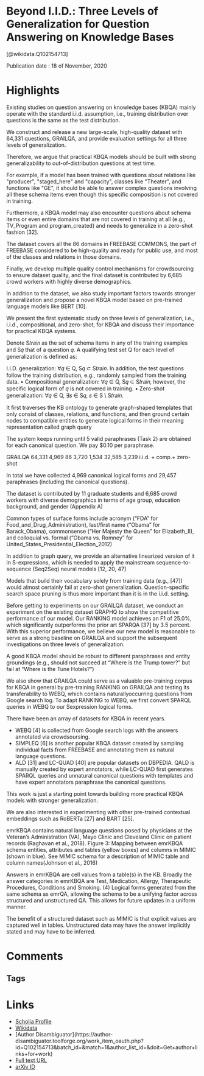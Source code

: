 
Beyond I.I.D.: Three Levels of Generalization for Question Answering on Knowledge Bases
=======================================================================================
  
  [@wikidata:Q102154713]  
  
Publication date : 18 of November, 2020  

# Highlights

Existing studies on question answering on knowledge bases (KBQA) mainly operate with the standard i.i.d. assumption, i.e., training distribution over questions is the same as the test distribution.

We construct and release a new large-scale, high-quality dataset with 64,331 questions, GRAILQA, and provide evaluation settings for all three levels of generalization.

Therefore, we argue that practical KBQA models should be built with strong generalizability to out-of-distribution questions at test time.

For example, if a model has been trained with questions about relations like "producer", "staged_here" and "capacity", classes like "Theater", and functions like "GE", it should be able to answer complex questions involving all these schema items even though this specific composition is not covered in training. 

Furthermore, a KBQA model may also encounter questions about schema items or even entire domains that are not covered in training at all (e.g., TV_Program and program_created) and needs to generalize in a zero-shot fashion [32].

The dataset covers all the 86 domains in FREEBASE COMMONS, the part of FREEBASE considered to be high-quality and ready for
public use, and most of the classes and relations in those domains.

Finally, we develop multiple quality control mechanisms for crowdsourcing to ensure dataset quality, and the final dataset is contributed by 6,685 crowd workers with highly diverse demographics.

In addition to the dataset, we also study important factors towards stronger generalization and propose a novel KBQA model based on pre-trained language models like BERT [10].

We present the first systematic study on three levels of generalization, i.e., i.i.d., compositional, and zero-shot, for KBQA and discuss their importance for practical KBQA systems.

Denote S𝑡𝑟𝑎𝑖𝑛 as the set of schema items in any of the training examples and S𝑞 that of a question 𝑞. A qualifying test set Q for each level of generalization is defined as:


I.I.D. generalization: ∀𝑞 ∈ Q, S𝑞 ⊂ S𝑡𝑟𝑎𝑖𝑛. 
In addition, the test questions follow the training distribution, e.g., randomly sampled from the training data. 
• Compositional generalization: ∀𝑞 ∈ Q, S𝑞 ⊂ S𝑡𝑟𝑎𝑖𝑛, however, the specific logical form of 𝑞 is not covered in training.
• Zero-shot generalization: ∀𝑞 ∈ Q, ∃𝑠 ∈ S𝑞, 𝑠 ∈ S \ S𝑡𝑟𝑎𝑖𝑛.


It first traverses the KB ontology to generate graph-shaped templates that only consist of classes,
relations, and functions, and then ground certain nodes to compatible entities to generate logical forms in their meaning representation called graph query

The system keeps running until 5 valid paraphrases (Task 2) are obtained for each canonical question.
We pay $0.10 per paraphrase.

 <!-- I'd work for that rate, by the way. But not for long.  -->

GRAILQA 64,331 4,969 86 3,720 1,534 32,585 3,239 i.i.d. + comp.+ zero-shot

In total we have collected 4,969 canonical logical forms and 29,457 paraphrases (including the canonical questions).

 The dataset is contributed by 11 graduate students and 6,685 crowd workers with diverse demographics in terms of age group, education background, and gender (Appendix A)

Common types of surface forms include acronym (“FDA” for Food_and_Drug_Administration), last/first name (“Obama” for Barack_Obama), commonsense (“Her Majesty the Queen” for Elizabeth_II), and colloquial vs. formal (“Obama vs. Romney” for
United_States_Presidential_Election_2012)

In addition to graph query, we provide an alternative linearized version of it in S-expressions, which is needed to apply the mainstream sequence-to-sequence (Seq2Seq) neural models [12, 20, 47]

<!-- That is the core challenge -->

Models that build their vocabulary solely from training data (e.g., [47]) would almost certainly fail at zero-shot generalization. 
Question-specific search space pruning is thus more important than it is in the i.i.d. setting.

Before getting to experiments on our GRAILQA dataset, we conduct an experiment on the existing dataset GRAPHQ to show the competitive performance of our model.
Our RANKING model achieves an F1 of 25.0%, which significantly outperforms the prior art SPARQA [37] by 3.5 percent. With this
superior performance, we believe our new model is reasonable to serve as a strong baseline on GRAILQA and support the subsequent investigations on three levels of generalization.

A good KBQA model should be robust to different paraphrases and entity groundings (e.g., should not succeed at “Where is the Trump tower?” but fail at “Where is the Tune Hotels?”)

We also show that GRAILQA could serve as a valuable pre-training corpus for KBQA in general by pre-training RANKING on GRAILQA and testing its transferability to WEBQ, which contains naturallyoccurring questions from Google search log. To adapt RANKING
to WEBQ, we first convert SPARQL queries in WEBQ to our Sexpression logical forms.

There have been an array of datasets for KBQA in recent years. 
  - WEBQ [4] is collected from Google search logs with the answers annotated via crowdsoursing. 
  - SIMPLEQ [6] is another popular KBQA dataset created by sampling individual facts from FREEBASE and annotating them as natural language questions. 
  - ALD [31] and LC-QUAD [40] are popular datasets on DBPEDIA. 
  QALD is manually created by expert annotators, while LC-QUAD first generates SPARQL queries and unnatural canonical questions with templates and have expert annotators paraphrase the canonical questions.

This work is just a starting point towards building more practical KBQA models with stronger generalization.

We are  also interested in experimenting with other pre-trained contextual embeddings such as RoBERTa [27] and BART [25].


emrKBQA contains natural language questions posed by physicians at the Veteran’s Administration (VA), Mayo Clinic and
Cleveland Clinic on patient records (Raghavan et al., 2018).
Figure 3: Mapping between emrKBQA schema entities, attributes and tables (yellow boxes) and columns in
MIMIC (shown in blue). See MIMIC schema for a description of MIMIC table and column names(Johnson et al.,
2016)

Answers in emrKBQA are cell values from a table(s) in the KB. Broadly the answer categories in emrKBQA are Test, Medication, Allergy, Therapeutic Procedures, Conditions and Smoking. (4) Logical forms generated from the same schema as emrQA, allowing the schema to be a unifying factor across structured and unstructured QA. This allows for future updates in a uniform manner.

The benefit of a structured dataset such as MIMIC is that explicit values are captured well in tables. Unstructured data may have the answer implicitly stated and may have to be inferred.

# Comments

## Tags

# Links
  
 * [Scholia Profile](https://scholia.toolforge.org/work/Q102154713)  
 * [Wikidata](https://www.wikidata.org/wiki/Q102154713)  
 * [Author Disambiguator](https://author-
disambiguator.toolforge.org/work_item_oauth.php?id=Q102154713&batch_id=&match=1&author_list_id=&doit=Get+author+links+for+work)  
 * [Full text URL](https://arxiv.org/pdf/2011.07743.pdf)  
 * [arXiv ID](https://arxiv.org/pdf/2011.07743.pdf)  
